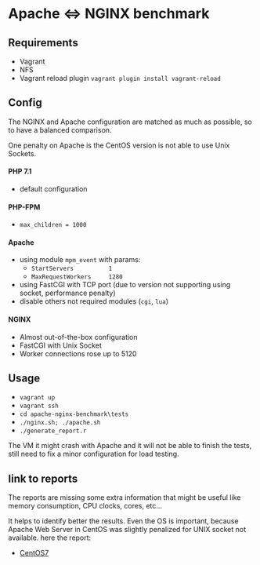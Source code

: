 # Apache <=> NGINX benchmark

## Requirements

- Vagrant
- NFS
- Vagrant reload plugin `vagrant plugin install vagrant-reload`

## Config

The NGINX and Apache configuration are matched as much as possible, so to have a balanced comparison.

One penalty on Apache is the CentOS version is not able to use Unix Sockets.


#### PHP 7.1

- default configuration

#### PHP-FPM

- `max_children = 1000`

#### Apache

- using module `mpm_event` with params: 
    - `StartServers          1`
    - `MaxRequestWorkers     1280`
- using FastCGI with TCP port (due to version not supporting using socket, performance penalty)
- disable others not required modules (`cgi`, `lua`) 


#### NGINX

- Almost out-of-the-box configuration
- FastCGI with Unix Socket
- Worker connections rose up to 5120

## Usage

- `vagrant up`
- `vagrant ssh`
- `cd apache-nginx-benchmark\tests`
- `./nginx.sh; ./apache.sh`
- `./generate_report.r`

The VM it might crash with Apache and it will not be able to finish the tests, still need to fix a minor configuration for load testing.
 
## link to reports

The reports are missing some extra information that might be useful like memory consumption, CPU clocks, cores, etc...

It helps to identify better the results. Even the OS is important, because Apache Web Server in CentOS was slightly penalized for UNIX socket not available.
here the report:

- [CentOS7](reports/CentOS7/knitr_report.md)
 
 

